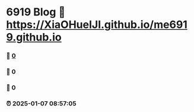 # 6919 Blog :link: https://XiaOHueIJI.github.io/me6919.github.io 
### :page_facing_up: [0](https://XiaOHueIJI.github.io/me6919.github.io/tag.html) 
### :speech_balloon: 0 
### :hibiscus: 0 
### :alarm_clock: 2025-01-07 08:57:05 
